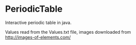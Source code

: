 # PeriodicTable
Interactive periodic table in java. 


Values read from the Values.txt file, images downloaded from http://images-of-elements.com/
